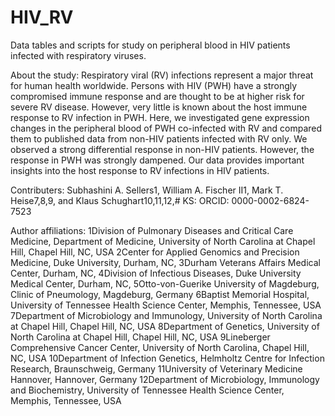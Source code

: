 # HIV_RV
Data tables and scripts for study on peripheral blood in HIV patients infected with respiratory viruses.

About the study:
Respiratory viral (RV) infections represent a major threat for human health worldwide. Persons with HIV (PWH) have a strongly compromised immune response and are thought to be at higher risk for severe RV disease. However, very little is known about the host immune response to RV infection in PWH. Here, we investigated gene expression changes in the peripheral blood of PWH co-infected with RV and compared them to published data from non-HIV patients infected with RV only. We observed a strong differential response in non-HIV patients. However, the response in PWH was strongly dampened. Our data provides important insights into the host response to RV infections in HIV patients.

Contributers:
Subhashini A. Sellers1, William A. Fischer II1, Mark T. Heise7,8,9, and Klaus  Schughart10,11,12,#
KS: ORCID: 0000-0002-6824-7523

Author affiliations:
1Division of Pulmonary Diseases and Critical Care Medicine, Department of Medicine, University of North Carolina at Chapel Hill, Chapel Hill, NC, USA
2Center for Applied Genomics and Precision Medicine, Duke University, Durham, NC,
3Durham Veterans Affairs Medical Center, Durham, NC,
4Division of Infectious Diseases, Duke University Medical Center, Durham, NC,
5Otto-von-Guerike University of Magdeburg, Clinic of Pneumology, Magdeburg, Germany
6Baptist Memorial Hospital, University of Tennessee Health Science Center, Memphis, Tennessee, USA
7Department of Microbiology and Immunology, University of North Carolina at Chapel Hill, Chapel Hill, NC, USA
8Department of Genetics, University of North Carolina at Chapel Hill, Chapel Hill, NC, USA
9Lineberger Comprehensive Cancer Center, University of North Carolina, Chapel Hill, NC, USA
10Department of Infection Genetics, Helmholtz Centre for Infection Research, Braunschweig, Germany
11University of Veterinary Medicine Hannover, Hannover, Germany
12Department of Microbiology, Immunology and Biochemistry, University of Tennessee Health Science Center, Memphis, Tennessee, USA

